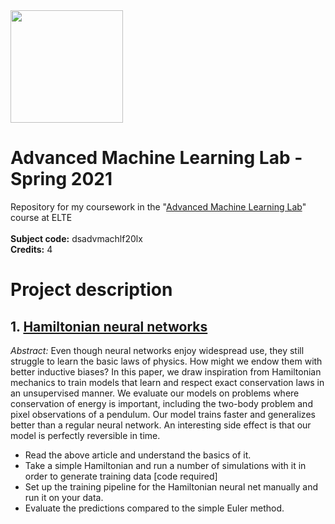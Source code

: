 <img src="https://ttkhok.elte.hu/sites/default/files/mindentudas-egyeteme/elte_cimer_ff.jpg" height="180" />

# Advanced Machine Learning Lab - Spring 2021
Repository for my coursework in the "[Advanced Machine Learning Lab](https://csabaibio.github.io/advanced-ml-lab/)" course at ELTE<br>
<br>
**Subject code:** dsadvmachlf20lx<br>
**Credits:** 4<br>

# Project description
## 1. [Hamiltonian neural networks](https://arxiv.org/abs/1906.01563)

*Abstract:* Even though neural networks enjoy widespread use, they still struggle to learn the basic laws of physics. How might we endow them with better inductive biases? In this paper, we draw inspiration from Hamiltonian mechanics to train models that learn and respect exact conservation laws in an unsupervised manner. We evaluate our models on problems where conservation of energy is important, including the two-body problem and pixel observations of a pendulum. Our model trains faster and generalizes better than a regular neural network. An interesting side effect is that our model is perfectly reversible in time.

* Read the above article and understand the basics of it.
* Take a simple Hamiltonian and run a number of simulations with it in order to generate training data [code required]
* Set up the training pipeline for the Hamiltonian neural net manually and run it on your data.
* Evaluate the predictions compared to the simple Euler method.
